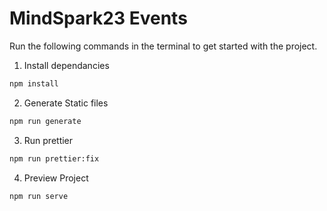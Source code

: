 # MindSpark23 Events

Run the following commands in the terminal to get started with the project.

1. Install dependancies

```bash
npm install
```

2. Generate Static files

```bash
npm run generate
```

3. Run prettier

```bash
npm run prettier:fix
```

4. Preview Project

```bash
npm run serve
```
